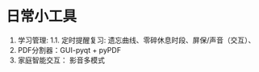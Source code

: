 # 日常小工具
1. 学习管理: 
  1.1. 定时提醒复习: 遗忘曲线、零碎休息时段、屏保/声音（交互）、
2. PDF分割器：GUI-pyqt + pyPDF 
3. 家庭智能交互： 影音多模式
